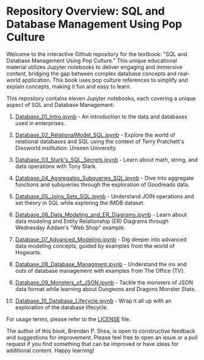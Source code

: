 Repository Overview: SQL and Database Management Using Pop Culture
==================================================================

Welcome to the interactive Github repository for the textbook: "SQL and Database Management Using Pop Culture." This unique educational material utilizes Jupyter notebooks to deliver engaging and immersive content, bridging the gap between complex database concepts and real-world application. This book uses pop culture references to simplify and explain concepts, making it fun and easy to learn.

This repository contains eleven Jupyter notebooks, each covering a unique aspect of SQL and Database Management:

1.  [Database_01_Intro.ipynb](https://github.com/brendanpshea/database_sql/blob/main/Database_01_Intro.ipynb) - An introduction to the data and databases used in enterprises.

2.  [Database_02_RelationalModel_SQL.ipynb](https://github.com/brendanpshea/database_sql/blob/main/Database_02_RelationalModel_SQL.ipynb) - Explore the world of relational databases and SQL using the context of Terry Pratchett's Discworld institution: Unseen University.

3.  [Database_03_Stark's_SQL_Secrets.ipynb](https://github.com/brendanpshea/database_sql/blob/main/Database_03_Stark's_SQL_Secrets.ipynb) - Learn about math, string, and data operations with Tony Stark.

4.  [Database_04_Aggregates_Subqueries_SQL.ipynb](https://github.com/brendanpshea/database_sql/blob/main/Database_04_Aggregates_Subqueries_SQL.ipynb) - Dive into aggregate functions and subqueries through the exploration of Goodreads data.

5.  [Database_05_Joins_Sets_SQL.ipynb](https://github.com/brendanpshea/database_sql/blob/main/Database_05_Joins_Sets_SQL.ipynb) - Understand JOIN operations and set theory in SQL while exploring the IMDB dataset.

6.  [Database_06_Data_Modeling_and_ER_Diagrams.ipynb](https://github.com/brendanpshea/database_sql/blob/main/Database_06_Data_Modeling_and_ER_Diagrams.ipynb) - Learn about data modeling and Entity Relationship (ER) Diagrams through Wednesday Addam's "Web Shop" example.

7.  [Database_07_Advanced_Modeling.ipynb](https://github.com/brendanpshea/database_sql/blob/main/Database_07_Advanced_Modeling.ipynb) - Dig deeper into advanced data modeling concepts, guided by examples from the world of Hogwarts.

8.  [Database_08_Database_Managment.ipynb](https://github.com/brendanpshea/database_sql/blob/main/Database_08_Database_Managment.ipynb) - Understand the ins and outs of database management with examples from The Office (TV).

9.  [Database_09_Monsters_of_JSON.ipynb](https://github.com/brendanpshea/database_sql/blob/main/Database_09_Monsters_of_JSON.ipynb) - Tackle the monsters of JSON data format while learning about Dungeons and Dragons Monster Stats.

10. [Database_10_Database_Lifecycle.ipynb](https://github.com/brendanpshea/database_sql/blob/main/Database_10_Database_Lifecycle.ipynb) - Wrap it all up with an exploration of the database lifecycle.

For usage terms, please refer to the [LICENSE](https://github.com/brendanpshea/database_sql/blob/main/LICENSE) file.

The author of this book, Brendan P. Shea, is open to constructive feedback and suggestions for improvement. Please feel free to open an issue or a pull request if you find something that can be improved or have ideas for additional content. Happy learning!
